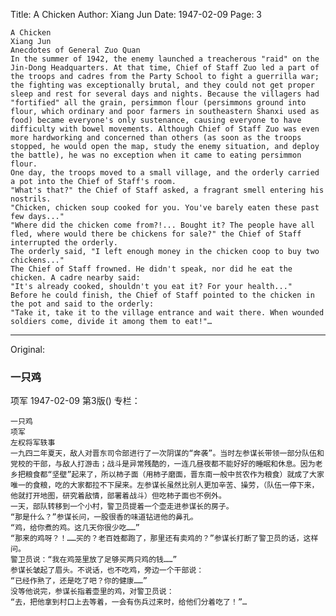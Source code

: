 Title: A Chicken
Author: Xiang Jun
Date: 1947-02-09
Page: 3

    A Chicken
    Xiang Jun
    Anecdotes of General Zuo Quan
    In the summer of 1942, the enemy launched a treacherous "raid" on the Jin-Dong Headquarters. At that time, Chief of Staff Zuo led a part of the troops and cadres from the Party School to fight a guerrilla war; the fighting was exceptionally brutal, and they could not get proper sleep and rest for several days and nights. Because the villagers had "fortified" all the grain, persimmon flour (persimmons ground into flour, which ordinary and poor farmers in southeastern Shanxi used as food) became everyone's only sustenance, causing everyone to have difficulty with bowel movements. Although Chief of Staff Zuo was even more hardworking and concerned than others (as soon as the troops stopped, he would open the map, study the enemy situation, and deploy the battle), he was no exception when it came to eating persimmon flour.
    One day, the troops moved to a small village, and the orderly carried a pot into the Chief of Staff's room.
    "What's that?" the Chief of Staff asked, a fragrant smell entering his nostrils.
    "Chicken, chicken soup cooked for you. You've barely eaten these past few days..."
    "Where did the chicken come from?!... Bought it? The people have all fled, where would there be chickens for sale?" the Chief of Staff interrupted the orderly.
    The orderly said, "I left enough money in the chicken coop to buy two chickens..."
    The Chief of Staff frowned. He didn't speak, nor did he eat the chicken. A cadre nearby said:
    "It's already cooked, shouldn't you eat it? For your health..."
    Before he could finish, the Chief of Staff pointed to the chicken in the pot and said to the orderly:
    "Take it, take it to the village entrance and wait there. When wounded soldiers come, divide it among them to eat!"…



<hr /> 

Original: 


### 一只鸡
项军
1947-02-09
第3版()
专栏：

    一只鸡
    项军
    左权将军轶事
    一九四二年夏天，敌人对晋东司令部进行了一次阴谋的“奔袭”。当时左参谋长带领一部分队伍和党校的干部，与敌人打游击；战斗是异常残酷的，一连几昼夜都不能好好的睡眠和休息。因为老乡把粮食都“坚壁”起来了，所以柿子面（用柿子磨面，晋东南一般中贫农作为粮食）就成了大家唯一的食粮，吃的大家都拉不下屎来。左参谋长虽然比别人更加辛苦、操劳，（队伍一停下来，他就打开地图，研究着敌情，部署着战斗）但吃柿子面也不例外。
    一天，部队转移到一个小村，警卫员提着一个壶走进参谋长的房子。
    “那是什么？”参谋长问，一股很香的味道钻进他的鼻孔。
    “鸡，给你煮的鸡。这几天你很少吃……”
    “那来的鸡呀？！……买的？老百姓都跑了，那里还有卖鸡的？”参谋长打断了警卫员的话，这样问。
    警卫员说：“我在鸡笼里放了足够买两只鸡的钱……”
    参谋长皱起了眉头。不说话，也不吃鸡，旁边一个干部说：
    “已经作熟了，还是吃了吧？你的健康……”
    没等他说完，参谋长指着壶里的鸡，对警卫员说：
    “去，把他拿到村口上去等着，一会有伤兵过来时，给他们分着吃了！”…

